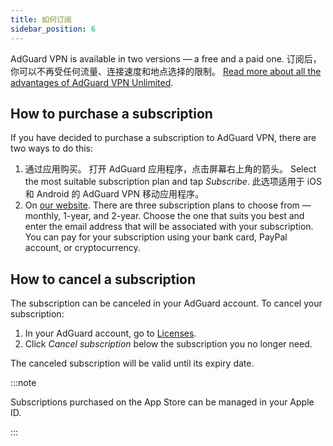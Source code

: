 ```yaml
---
title: 如何订阅
sidebar_position: 6
---
```


AdGuard VPN is available in two versions — a free and a paid one. 订阅后，你可以不再受任何流量、连接速度和地点选择的限制。 [Read more about all the advantages of AdGuard VPN Unlimited](/general/free-vs-unlimited).

## How to purchase a subscription

If you have decided to purchase a subscription to AdGuard VPN, there are two ways to do this:

1. 通过应用购买。 打开 AdGuard 应用程序，点击屏幕右上角的箭头。 Select the most suitable subscription plan and tap *Subscribe*. 此选项适用于 iOS 和 Android 的 AdGuard VPN 移动应用程序。
2. On [our website](https://adguard-vpn.com/license.html). There are three subscription plans to choose from — monthly, 1-year, and 2-year. Choose the one that suits you best and enter the email address that will be associated with your subscription. You can pay for your subscription using your bank card, PayPal account, or cryptocurrency.

## How to cancel a subscription

The subscription can be canceled in your AdGuard account. To cancel your subscription:

 1. In your AdGuard account, go to [Licenses](https://my.adguard.com/account/licenses).
 1. Click *Cancel subscription* below the subscription you no longer need.

The canceled subscription will be valid until its expiry date.

:::note

Subscriptions purchased on the App Store can be managed in your Apple ID.

:::
